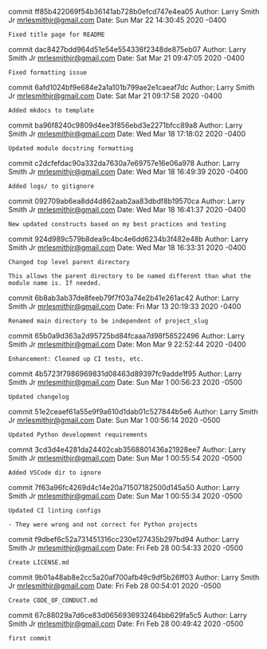 commit ff85b422069f54b36141ab728b0efcd747e4ea05
Author: Larry Smith Jr <mrlesmithjr@gmail.com>
Date:   Sun Mar 22 14:30:45 2020 -0400

    Fixed title page for README

commit dac8427bdd964d51e54e554336f2348de875eb07
Author: Larry Smith Jr <mrlesmithjr@gmail.com>
Date:   Sat Mar 21 09:47:05 2020 -0400

    Fixed formatting issue

commit 6afd1024bf9e684e2a1a101b799ae2e1caeaf7dc
Author: Larry Smith Jr <mrlesmithjr@gmail.com>
Date:   Sat Mar 21 09:17:58 2020 -0400

    Added mkdocs to template

commit ba96f8240c9809d4ee3f856ebd3e2271bfcc89a8
Author: Larry Smith Jr <mrlesmithjr@gmail.com>
Date:   Wed Mar 18 17:18:02 2020 -0400

    Updated module docstring formatting

commit c2dcfefdac90a332da7630a7e69757e16e06a978
Author: Larry Smith Jr <mrlesmithjr@gmail.com>
Date:   Wed Mar 18 16:49:39 2020 -0400

    Added logs/ to gitignore

commit 092709ab6ea8dd4d862aab2aa83dbdf8b19570ca
Author: Larry Smith Jr <mrlesmithjr@gmail.com>
Date:   Wed Mar 18 16:41:37 2020 -0400

    New updated constructs based on my best practices and testing

commit 924d989c579b8dea9c4bc4e6dd6234b3f482e48b
Author: Larry Smith Jr <mrlesmithjr@gmail.com>
Date:   Wed Mar 18 16:33:31 2020 -0400

    Changed top level parent directory
    
    This allows the parent directory to be named different than what the
    module name is. If needed.

commit 6b8ab3ab37de8feeb79f7f03a74e2b41e261ac42
Author: Larry Smith Jr <mrlesmithjr@gmail.com>
Date:   Fri Mar 13 20:19:33 2020 -0400

    Renamed main directory to be independent of project_slug

commit 65b0a9d363a2d95725bd84fcaaa7d98f58522496
Author: Larry Smith Jr <mrlesmithjr@gmail.com>
Date:   Mon Mar 9 22:52:44 2020 -0400

    Enhancement: Cleaned up CI tests, etc.

commit 4b5723f7986969831d08463d89397fc9adde1f95
Author: Larry Smith Jr <mrlesmithjr@gmail.com>
Date:   Sun Mar 1 00:56:23 2020 -0500

    Updated changelog

commit 51e2ceaef61a55e9f9a610d1dab01c527844b5e6
Author: Larry Smith Jr <mrlesmithjr@gmail.com>
Date:   Sun Mar 1 00:56:14 2020 -0500

    Updated Python development requirements

commit 3cd3d4e4281da24402cab3568801436a21928ee7
Author: Larry Smith Jr <mrlesmithjr@gmail.com>
Date:   Sun Mar 1 00:55:54 2020 -0500

    Added VSCode dir to ignore

commit 7f63a96fc4269d4c14e20a71507182500d145a50
Author: Larry Smith Jr <mrlesmithjr@gmail.com>
Date:   Sun Mar 1 00:55:34 2020 -0500

    Updated CI linting configs
    
    - They were wrong and not correct for Python projects

commit f9dbef6c52a731451316cc230e127435b297bd94
Author: Larry Smith Jr <mrlesmithjr@gmail.com>
Date:   Fri Feb 28 00:54:33 2020 -0500

    Create LICENSE.md

commit 9b01a48ab8e2cc5a20af700afb49c9df5b26ff03
Author: Larry Smith Jr <mrlesmithjr@gmail.com>
Date:   Fri Feb 28 00:54:01 2020 -0500

    Create CODE_OF_CONDUCT.md

commit 67c88029a7d6ce83d0656936932464bb629fa5c5
Author: Larry Smith Jr <mrlesmithjr@gmail.com>
Date:   Fri Feb 28 00:49:42 2020 -0500

    first commit

